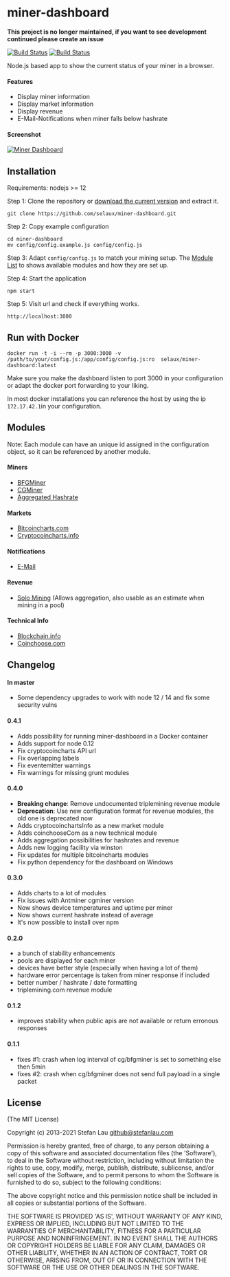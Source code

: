 # miner-dashboard

__This project is no longer maintained, if you want to see development continued please create an issue__

[![Build Status](https://travis-ci.org/selaux/miner-dashboard.png)](https://travis-ci.org/selaux/miner-dashboard)
[![Build Status](https://david-dm.org/selaux/miner-dashboard.png)](https://david-dm.org/selaux/miner-dashboard)

Node.js based app to show the current status of your miner in a browser.

#### Features
- Display miner information
- Display market information
- Display revenue
- E-Mail-Notifications when miner falls below hashrate

#### Screenshot

[![Miner Dashboard](http://i.imgur.com/sr37ydG.png)](http://i.imgur.com/sr37ydG.png)


## Installation

Requirements: nodejs >= 12

Step 1: Clone the repository or [download the current version](https://github.com/selaux/miner-dashboard/releases) and extract it.

```
git clone https://github.com/selaux/miner-dashboard.git
```

Step 2: Copy example configuration

```
cd miner-dashboard
mv config/config.example.js config/config.js
```

Step 3: Adapt `config/config.js` to match your mining setup. The [Module List](https://github.com/selaux/miner-dashboard#modules) to shows available modules and how they are set up.

Step 4: Start the application

```
npm start
```

Step 5: Visit url and check if everything works.

```
http://localhost:3000
```

## Run with Docker

```docker run -t -i --rm -p 3000:3000 -v /path/to/your/config.js:/app/config/config.js:ro  selaux/miner-dashboard:latest```

Make sure you make the dashboard listen to port 3000 in your configuration or adapt the docker port forwarding to your liking.

In most docker installations you can reference the host by using the ip ```172.17.42.1```in your configuration.

## Modules

Note: Each module can have an unique id assigned in the configuration object, so it can be referenced by another module.

#### Miners

- [BFGMiner](https://github.com/selaux/miner-dashboard/wiki/BFGMiner)
- [CGMiner](https://github.com/selaux/miner-dashboard/wiki/CGMiner)
- [Aggregated Hashrate](https://github.com/selaux/miner-dashboard/wiki/Aggregated-Hashrate)

#### Markets

- [Bitcoincharts.com](https://github.com/selaux/miner-dashboard/wiki/bitcoincharts.com)
- [Cryptocoincharts.info](https://github.com/selaux/miner-dashboard/wiki/cryptocoincharts.info)

#### Notifications

- [E-Mail](https://github.com/selaux/miner-dashboard/wiki/Mail)

#### Revenue

- [Solo Mining](https://github.com/selaux/miner-dashboard/wiki/solo) (Allows aggregation, also usable as an estimate when mining in a pool)

#### Technical Info

- [Blockchain.info](https://github.com/selaux/miner-dashboard/wiki/bitcoincharts.com)
- [Coinchoose.com](https://github.com/selaux/miner-dashboard/wiki/Coinchoose.com)

## Changelog

#### In master

- Some dependency upgrades to work with node 12 / 14 and fix some security vulns

#### 0.4.1
- Adds possibility for running miner-dashboard in a Docker container
- Adds support for node 0.12
- Fix cryptocoincharts API url
- Fix overlapping labels
- Fix eventemitter warnings
- Fix warnings for missing grunt modules

#### 0.4.0
- __Breaking change__: Remove undocumented triplemining revenue module
- __Deprecation__: Use new configuration format for revenue modules, the old one is deprecated now
- Adds cryptocoinchartsInfo as a new market module
- Adds coinchooseCom as a new technical module
- Adds aggregation possibilities for hashrates and revenue
- Adds new logging facility via winston
- Fix updates for multiple bitcoincharts modules
- Fix python dependency for the dashboard on Windows

#### 0.3.0
- Adds charts to a lot of modules
- Fix issues with Antminer cgminer version
- Now shows device temperatures and uptime per miner
- Now shows current hashrate instead of average
- It's now possible to install over npm

#### 0.2.0
- a bunch of stability enhancements
- pools are displayed for each miner
- devices have better style (especially when having a lot of them)
- hardware error percentage is taken from miner response if included
- better number / hashrate / date formatting
- triplemining.com revenue module

#### 0.1.2
- improves stability when public apis are not available or return erronous responses

#### 0.1.1
- fixes #1: crash when log interval of cg/bfgminer is set to something else then 5min
- fixes #2: crash when cg/bfgminer does not send full payload in a single packet

## License

(The MIT License)

Copyright (c) 2013-2021 Stefan Lau <github@stefanlau.com>

Permission is hereby granted, free of charge, to any person obtaining a copy of this software and associated documentation files (the 'Software'), to deal in the Software without restriction, including without limitation the rights to use, copy, modify, merge, publish, distribute, sublicense, and/or sell copies of the Software, and to permit persons to whom the Software is furnished to do so, subject to the following conditions:

The above copyright notice and this permission notice shall be included in all copies or substantial portions of the Software.

THE SOFTWARE IS PROVIDED 'AS IS', WITHOUT WARRANTY OF ANY KIND, EXPRESS OR IMPLIED, INCLUDING BUT NOT LIMITED TO THE WARRANTIES OF MERCHANTABILITY, FITNESS FOR A PARTICULAR PURPOSE AND NONINFRINGEMENT. IN NO EVENT SHALL THE AUTHORS OR COPYRIGHT HOLDERS BE LIABLE FOR ANY CLAIM, DAMAGES OR OTHER LIABILITY, WHETHER IN AN ACTION OF CONTRACT, TORT OR OTHERWISE, ARISING FROM, OUT OF OR IN CONNECTION WITH THE SOFTWARE OR THE USE OR OTHER DEALINGS IN THE SOFTWARE.

